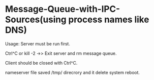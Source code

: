 # Message-Queue-with-IPC-Sources(using process names like DNS)

Usage:
Server must be run first.

Ctrl^C or kill -2 <server pid> ->> Exit server and rm message queue.

Client should be closed with Ctrl^C.


nameserver file saved /tmp/ direcrory and it delete system reboot.
